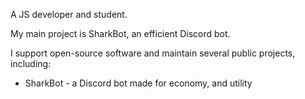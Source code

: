 A JS developer and student.

My main project is SharkBot, an efficient Discord bot.

I support open-source software and maintain several public projects, including:

- SharkBot - a Discord bot made for economy, and utility
